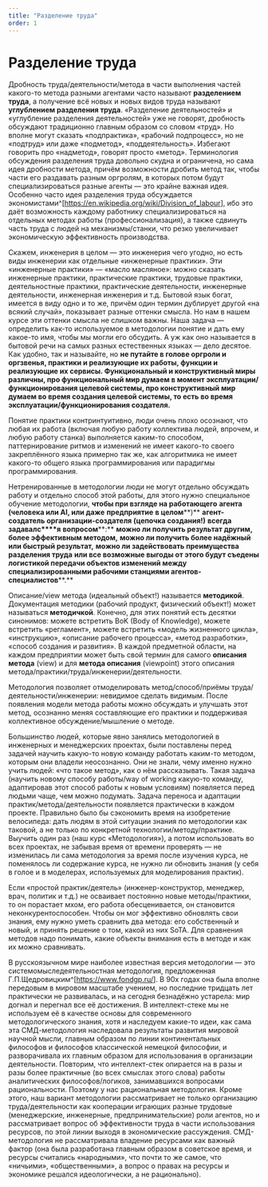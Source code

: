 ```yaml
---
title: "Разделение труда"
order: 1
---
```


# Разделение труда

Дробность труда/деятельности/метода в части выполнения частей какого-то метода разными агентами часто называют **разделением труда**, а получение всё новых и новых видов труда называют **углублением разделения труда**. «Разделение деятельностей» и «углубление разделения деятельностей» уже не говорят, дробность обсуждают традиционно главным образом со словом «труд». Но вполне могут сказать «подпрактика», «рабочий подпроцесс», но не «подтруд» или даже «подметод», «поддеятельность». Избегают говорить про «надметод», говорят просто «метод». Терминология обсуждения разделения труда довольно скудна и ограничена, но сама идея дробности метода, причём возможности дробить метод так, чтобы части его раздавать разным оргролям, в которых потом будут специализироваться разные агенты — это крайне важная идея. Особенно часто идея разделения труда обсуждается экономистами^[<https://en.wikipedia.org/wiki/Division_of_labour>], ибо это даёт возможность каждому работнику специализироваться на отдельных методах работы (профессионализация), а также сдвинуть часть труда с людей на механизмы/станки, что резко увеличивает экономическую эффективность производства.

Скажем, инженерия в целом — это инженерия чего угодно, но есть виды инженерии как отдельные «инженерные практики». Эти «инженерные практики» — «масло масляное»: можно сказать инженерные практики, практические практики, трудовые практики, деятельностные практики, практические деятельности, инженерные деятельности, инженерная инженерия и т.д. Бытовой язык богат, имеется в виду одно и то же, причём один термин дублирует другой «на всякий случай», показывает разные оттенки смысла. Но нам в нашем курсе эти оттенки смысла не слишком важны. Наша задача — определить как-то используемое в методологии понятие и дать ему какое-то имя, чтобы мы могли его обсудить. А уж как оно называется в бытовой речи на самых разных естественных языках — дело десятое. Как удобно, так и называйте, но **не путайте в голове оргроли и оргзвенья, практики и реализующие их работы, функции и реализующие их сервисы. Функциональный и конструктивный миры различны, про функциональный мир думаем в момент эксплуатации/функционирования целевой системы, про конструктивный мир думаем во время создания целевой системы, то есть во время эксплуатации/функционирования создателя.**

Понятие практики контринтуитивно, люди очень плохо осознают, что любая их работа (включая любую работу коллектива людей, впрочем, и любую работу станка) выполняется каким-то способом, паттернирование ритмов и изменений не имеет какого-то своего закреплённого языка примерно так же, как алгоритмика не имеет какого-то общего языка программирования или парадигмы программирования.

Нетренированные в методологии люди не могут отдельно обсуждать работу и отдельно способ этой работы, для этого нужно специальное обучение методологии, **чтобы при взгляде на работающего** **агента (****человека** **или** **AI****, или даже** **предприятие** **в целом****)** **агент-создатель организации-создателя (цепочка создания!)** **всегда задавалс****я** **вопросом****:** **можно ли получить результат другим, более эффективным методом,** **можно ли получить более надёжный или быстрый результат,** **можно ли задействовать преимущества разделения труда** **или все возможные выгоды от этого будут съедены логистикой передачи объектов изменений между специализированными рабочими станциями агентов-специалистов****.**

Описание/view метода (идеальный объект!) называется **методикой**. Документация методики (рабочий продукт, физический объект!) может называться **методичкой**. Конечно, для этих понятий есть десятки синонимов: можете встретить BoK (Body of Knowledge), можете встретить «регламент», можете встретить «модель жизненного цикла», «инструкцию», «описание рабочего процесса», «метод разработки», «способ создания и развития». В каждой предметной области, на каждом предприятии может быть свой термин для самого **описания метода** (view) и для **метода описания** (viewpoint) этого описания метода/практики/труда/инженерии/деятельности.

Методология позволяет отмоделировать метод/способ/приёмы труда/деятельности/инженерии: невидимое сделать видимым. После появления модели метода работы можно обсуждать и улучшать этот метод, осознанно меняя составляющие его практики и поддерживая коллективное обсуждение/мышление о методе.

Большинство людей, которые явно занялись методологией в инженерных и менеджерских проектах, были поставлены перед задачей научить какую-то новую команду работать каким-то методом, которым они владели неосознанно. Они не знали, чему именно нужно учить людей: «что такое метод», как о нём рассказывать. Такая задача (научить новому способу работы/way of working какую-то команду, адаптировав этот способ работы к новым условиям) появляется перед людьми чаще, чем можно подумать. Задача переноса и адаптации практик/метода/деятельности появляется практически в каждом проекте. Правильно было бы сэкономить время на изобретение велосипеда: дать людям в этой ситуации знания по методологии как таковой, а не только по конкретной технологии/методу/практике. Выучить один раз (наш курс «Методология»), а потом использовать во всех проектах, не забывая время от времени проверять — не изменилась ли сама методология за время после изучения курса, не поменялось ли содержание курса, не нужно ли обновить знания (у себя в голое и в моделерах, используемых для моделирования практик).

Если «простой практик/деятель» (инженер-конструктор, менеджер, врач, политик и т.д.) не осваивает постоянно новые методы/практики, то он порастает мхом, его работа обесценивается, он становится неконкурентоспособен. Чтобы он мог эффективно обновлять свои знания, ему нужно уметь сравнить два метода: его собственный и новый, и принять решение о том, какой из них SoTA. Для сравнения методов надо понимать, какие объекты внимания есть в методе и как их можно сравнивать.

В русскоязычном мире наиболее известная версия методологии — это системомыследеятельностная методология, предложенная Г.П.Щедровицким^[<https://www.fondgp.ru/>]. В 90х годах она была вполне передовым в мировом масштабе учением, но последние тридцать лет практически не развивалась, и на сегодня безнадёжно устарела: мир догнал и перегнал все её достижения. В интеллект-стеке мы не используем её в качестве основы для современного методологического знания, хотя и наследуем какие-то идеи, как сама эта СМД-методология наследовала результаты развития мировой научной мысли, главным образом по линии континентальных философов и философов классической немецкой философии, и разворачивала их главным образом для использования в организации деятельности. Повторим, что интеллект-стек опирается на в разы и разы более практичные (во всех смыслах этого слова) работы аналитических философов/логиков, занимавшихся вопросами рациональности. Поэтому у нас рациональная методология. Кроме этого, наш вариант методологии рассматривает не только организацию труда/деятельности как кооперации играющих разные трудовые (менеджерские, инженерные, предпринимательские) роли агентов, но и рассматривает вопрос об эффективности труда в части использования ресурсов, по этой линии выходя в экономические рассуждения. СМД-методология не рассматривала владение ресурсами как важный фактор (она была разработана главным образом в советское время, и ресурсы считались «народными», что почти то же самое, что «ничьими», «общественными», а вопрос о правах на ресурсы и экономике решался идеологически, а не рационально).